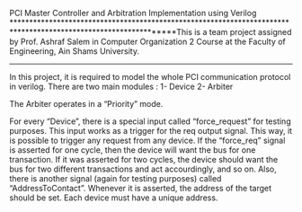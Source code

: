 PCI Master Controller and Arbitration Implementation using Verilog
****************************************************************************************************************This is a team project assigned by Prof. Ashraf Salem in Computer Organization 2 Course at the Faculty of Engineering, Ain Shams University.
****************************************************************************************************************
In this project, it is required to model the whole PCI communication protocol in verilog. There are two main modules : 
1- Device
2- Arbiter

The Arbiter operates in a  “Priority” mode.

For every “Device”, there is a special input called “force_request” for testing purposes. This input works as a trigger for the req output signal. This way, it is possible to trigger any request from any device. If the “force_req” signal is asserted for one cycle, then the device will want the bus for one transaction. If it was asserted for two cycles, the device should want the bus for two different transactions and act accourdingly, and so on.
Also, there is another signal (again for testing purposes) called “AddressToContact”. Whenever it is asserted,  the address of the target should be set. Each device must have a unique address.